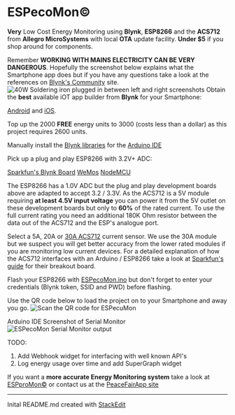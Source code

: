 ﻿# ESPecoMon©
**Very** Low Cost Energy Monitoring using **Blynk**, **ESP8266** and the **ACS712** from **Allegro MicroSystems** with local **OTA** update facility. **Under $5** if you shop around for components.

Remember **WORKING WITH MAINS ELECTRICITY CAN BE VERY DANGEROUS**. Hopefully the screenshot below explains what the Smartphone app does but if you have any questions take a look at the references on [Blynk's Community](https://community.blynk.cc/t/smart-energy-meters-what-are-they/16173/) site. 
![40W Soldering iron plugged in between left and right screenshots](https://github.com/pieman64/ESPecoMon/blob/master/ESPecoMonOFF2ON.png)
Obtain the **best** available iOT app builder from **Blynk** for your Smartphone:

[Android](https://play.google.com/store/apps/details?id=cc.blynk) and [iOS](https://itunes.apple.com/us/app/blynk-iot-for-arduino-rpi-particle-esp8266/id808760481?mt=8). 

Top up the 2000 **FREE** energy units to 3000 (costs less than a dollar) as this project requires 2600 units.

Manually install the [Blynk libraries](https://github.com/blynkkk/blynk-library/releases) for the [Arduino IDE](https://www.arduino.cc/en/Main/Software) 

Pick up a plug and play ESP8266 with 3.2V+ ADC:

[Sparkfun's Blynk Board](https://www.sparkfun.com/products/13794) 
[WeMos](https://www.aliexpress.com/item/WEMOS-D1-mini-Pro-16M-bytes-external-antenna-connector-ESP8266-WIFI-Internet-of-Things-development-board/32724692514.html)
[NodeMCU](https://www.aliexpress.com/item/1pcs-Wireless-module-NodeMcu-Lua-WIFI-Internet-of-Things-development-board-based-ESP8266-CP2102-with-pcb/32720917001.html)

The ESP8266 has a 1.0V ADC but the plug and play development boards above are adapted to accept 3.2 / 3.3V. As the ACS712 is a 5V module requiring **at least 4.5V input voltage** you can power it from the 5V outlet on these development boards but only to **60%** of the rated current. To use the full current rating you need an additional 180K Ohm resistor between the data out of the ACS712 and the ESP's analogue port.

Select a 5A, 20A or [30A ACS712](https://www.aliexpress.com/item/30A-range-Current-Sensor-Module-ACS712-Module/1893200600.html) current sensor. We use the 30A module but we suspect you will get better accuracy from the lower rated modules if you are monitoring low current devices. For a detailed explanation of how the ACS712 interfaces with an Arduino / ESP8266 take a look at [Sparkfun's guide](https://learn.sparkfun.com/tutorials/acs712-low-current-sensor-hookup-guide) for their breakout board.

Flash your ESP8266 with [ESPecoMon.ino](https://github.com/pieman64/ESPecoMon/blob/master/ESPecoMon.ino) but don't forget to enter your credentials (Blynk token, SSID and PWD) before flashing.

Use the QR code below to load the project on to your Smartphone and away you go.
![Scan the QR code for ESPecuMon](https://github.com/pieman64/ESPecoMon/blob/master/QRforESPecoMon.png)

Arduino IDE Screenshot of Serial Monitor
![ESPecoMon Serial Monitor output](https://github.com/pieman64/ESPecoMon/blob/master/ESPecoMonSerialMonitor.PNG)

TODO:
1. Add Webhook widget for interfacing with well known API's
2. Log energy usage over time and add SuperGraph widget

If you want a **more accurate Energy Monitoring system** take a look at [ESPproMon©](https://github.com/pieman64/ESPproMon) or contact us at the [PeaceFairApp site](https://peacefairapp.com/)
____________________________________________________________________________
Inital README.md created with [StackEdit](https://stackedit.io/)
